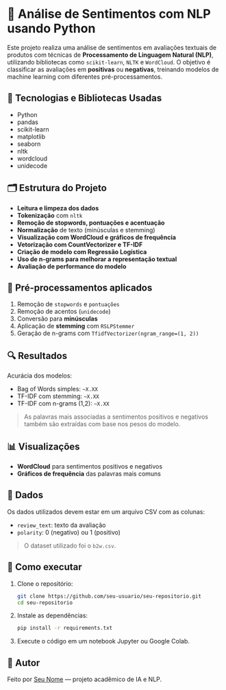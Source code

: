 
# 💬 Análise de Sentimentos com NLP usando Python

Este projeto realiza uma análise de sentimentos em avaliações textuais de produtos com técnicas de **Processamento de Linguagem Natural (NLP)**, utilizando bibliotecas como `scikit-learn`, `NLTK` e `WordCloud`. O objetivo é classificar as avaliações em **positivas** ou **negativas**, treinando modelos de machine learning com diferentes pré-processamentos.

## 🧰 Tecnologias e Bibliotecas Usadas

- Python
- pandas
- scikit-learn
- matplotlib
- seaborn
- nltk
- wordcloud
- unidecode

## 🗂️ Estrutura do Projeto

- **Leitura e limpeza dos dados**
- **Tokenização** com `nltk`
- **Remoção de stopwords, pontuações e acentuação**
- **Normalização** de texto (minúsculas e stemming)
- **Visualização com WordCloud e gráficos de frequência**
- **Vetorização com CountVectorizer e TF-IDF**
- **Criação de modelo com Regressão Logística**
- **Uso de n-grams para melhorar a representação textual**
- **Avaliação de performance do modelo**

## 🧪 Pré-processamentos aplicados

1. Remoção de `stopwords` e `pontuações`
2. Remoção de acentos (`unidecode`)
3. Conversão para **minúsculas**
4. Aplicação de **stemming** com `RSLPStemmer`
5. Geração de n-grams com `TfidfVectorizer(ngram_range=(1, 2))`

## 🔍 Resultados

Acurácia dos modelos:
- Bag of Words simples: `~X.XX`
- TF-IDF com stemming: `~X.XX`
- TF-IDF com n-grams (1,2): `~X.XX`

> As palavras mais associadas a sentimentos positivos e negativos também são extraídas com base nos pesos do modelo.

## 📊 Visualizações

- **WordCloud** para sentimentos positivos e negativos
- **Gráficos de frequência** das palavras mais comuns

## 📁 Dados

Os dados utilizados devem estar em um arquivo CSV com as colunas:
- `review_text`: texto da avaliação
- `polarity`: 0 (negativo) ou 1 (positivo)

> O dataset utilizado foi o `b2w.csv`.

## 🚀 Como executar

1. Clone o repositório:
   ```bash
   git clone https://github.com/seu-usuario/seu-repositorio.git
   cd seu-repositorio
   ```

2. Instale as dependências:
   ```bash
   pip install -r requirements.txt
   ```

3. Execute o código em um notebook Jupyter ou Google Colab.

## 📝 Autor

Feito por [Seu Nome](https://github.com/GustavoMiec) — projeto acadêmico de IA e NLP.
